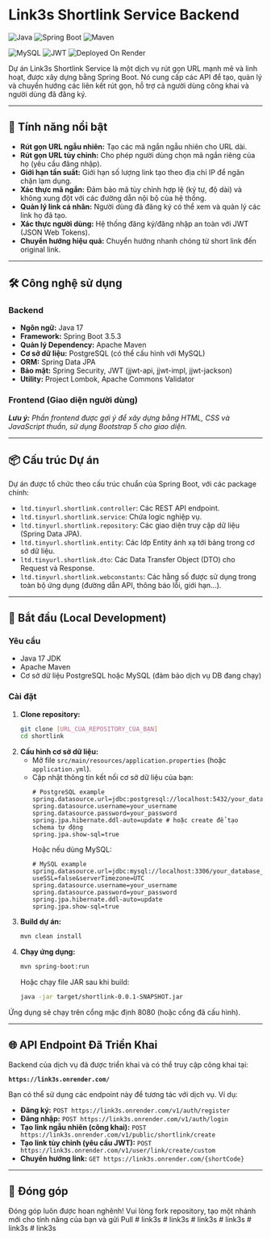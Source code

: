 ﻿# Link3s Shortlink Service Backend

![Java](https://img.shields.io/badge/Java-17-blue)
![Spring Boot](https://img.shields.io/badge/Spring_Boot-3.5.3-green)
![Maven](https://img.shields.io/badge/Maven-3.x-red)

![MySQL](https://img.shields.io/badge/MySQL-8.0-orange)
![JWT](https://img.shields.io/badge/JWT-Authentication-yellow)
![Deployed On Render](https://img.shields.io/badge/Deployed%20on-Render-darkgreen)

Dự án Link3s Shortlink Service là một dịch vụ rút gọn URL mạnh mẽ và linh hoạt, được xây dựng bằng Spring Boot. Nó cung cấp các API để tạo, quản lý và chuyển hướng các liên kết rút gọn, hỗ trợ cả người dùng công khai và người dùng đã đăng ký.

---

## 🚀 Tính năng nổi bật

* **Rút gọn URL ngẫu nhiên:** Tạo các mã ngắn ngẫu nhiên cho URL dài.
* **Rút gọn URL tùy chỉnh:** Cho phép người dùng chọn mã ngắn riêng của họ (yêu cầu đăng nhập).
* **Giới hạn tần suất:** Giới hạn số lượng link tạo theo địa chỉ IP để ngăn chặn lạm dụng.
* **Xác thực mã ngắn:** Đảm bảo mã tùy chỉnh hợp lệ (ký tự, độ dài) và không xung đột với các đường dẫn nội bộ của hệ thống.
* **Quản lý link cá nhân:** Người dùng đã đăng ký có thể xem và quản lý các link họ đã tạo.
* **Xác thực người dùng:** Hệ thống đăng ký/đăng nhập an toàn với JWT (JSON Web Tokens).
* **Chuyển hướng hiệu quả:** Chuyển hướng nhanh chóng từ short link đến original link.

---

## 🛠️ Công nghệ sử dụng

### Backend
* **Ngôn ngữ:** Java 17
* **Framework:** Spring Boot 3.5.3
* **Quản lý Dependency:** Apache Maven
* **Cơ sở dữ liệu:** PostgreSQL (có thể cấu hình với MySQL)
* **ORM:** Spring Data JPA
* **Bảo mật:** Spring Security, JWT (jjwt-api, jjwt-impl, jjwt-jackson)
* **Utility:** Project Lombok, Apache Commons Validator

### Frontend (Giao diện người dùng)
_**Lưu ý:** Phần frontend được gợi ý để xây dựng bằng HTML, CSS và JavaScript thuần, sử dụng Bootstrap 5 cho giao diện._

---

## 📦 Cấu trúc Dự án

Dự án được tổ chức theo cấu trúc chuẩn của Spring Boot, với các package chính:

* `ltd.tinyurl.shortlink.controller`: Các REST API endpoint.
* `ltd.tinyurl.shortlink.service`: Chứa logic nghiệp vụ.
* `ltd.tinyurl.shortlink.repository`: Các giao diện truy cập dữ liệu (Spring Data JPA).
* `ltd.tinyurl.shortlink.entity`: Các lớp Entity ánh xạ tới bảng trong cơ sở dữ liệu.
* `ltd.tinyurl.shortlink.dto`: Các Data Transfer Object (DTO) cho Request và Response.
* `ltd.tinyurl.shortlink.webconstants`: Các hằng số được sử dụng trong toàn bộ ứng dụng (đường dẫn API, thông báo lỗi, giới hạn...).

---

## 🚀 Bắt đầu (Local Development)

### Yêu cầu
* Java 17 JDK
* Apache Maven
* Cơ sở dữ liệu PostgreSQL hoặc MySQL (đảm bảo dịch vụ DB đang chạy)

### Cài đặt
1.  **Clone repository:**
    ```bash
    git clone [URL_CỦA_REPOSITORY_CỦA_BẠN]
    cd shortlink
    ```
2.  **Cấu hình cơ sở dữ liệu:**
    * Mở file `src/main/resources/application.properties` (hoặc `application.yml`).
    * Cập nhật thông tin kết nối cơ sở dữ liệu của bạn:
        ```properties
        # PostgreSQL example
        spring.datasource.url=jdbc:postgresql://localhost:5432/your_database_name
        spring.datasource.username=your_username
        spring.datasource.password=your_password
        spring.jpa.hibernate.ddl-auto=update # hoặc create để tạo schema tự động
        spring.jpa.show-sql=true
        ```
        Hoặc nếu dùng MySQL:
        ```properties
        # MySQL example
        spring.datasource.url=jdbc:mysql://localhost:3306/your_database_name?useSSL=false&serverTimezone=UTC
        spring.datasource.username=your_username
        spring.datasource.password=your_password
        spring.jpa.hibernate.ddl-auto=update
        spring.jpa.show-sql=true
        ```
3.  **Build dự án:**
    ```bash
    mvn clean install
    ```
4.  **Chạy ứng dụng:**
    ```bash
    mvn spring-boot:run
    ```
    Hoặc chạy file JAR sau khi build:
    ```bash
    java -jar target/shortlink-0.0.1-SNAPSHOT.jar
    ```
Ứng dụng sẽ chạy trên cổng mặc định 8080 (hoặc cổng đã cấu hình).

---

## 🌐 API Endpoint Đã Triển Khai

Backend của dịch vụ đã được triển khai và có thể truy cập công khai tại:

**`https://link3s.onrender.com/`**

Bạn có thể sử dụng các endpoint này để tương tác với dịch vụ. Ví dụ:

* **Đăng ký:** `POST https://link3s.onrender.com/v1/auth/register`
* **Đăng nhập:** `POST https://link3s.onrender.com/v1/auth/login`
* **Tạo link ngẫu nhiên (công khai):** `POST https://link3s.onrender.com/v1/public/shortlink/create`
* **Tạo link tùy chỉnh (yêu cầu JWT):** `POST https://link3s.onrender.com/v1/user/link/create/custom`
* **Chuyển hướng link:** `GET https://link3s.onrender.com/{shortCode}`

---

## 🤝 Đóng góp

Đóng góp luôn được hoan nghênh! Vui lòng fork repository, tạo một nhánh mới cho tính năng của bạn và gửi Pull 
#   l i n k 3 s  
 #   l i n k 3 s  
 #   l i n k 3 s  
 #   l i n k 3 s  
 #   l i n k 3 s  
 #   l i n k 3 s  
 